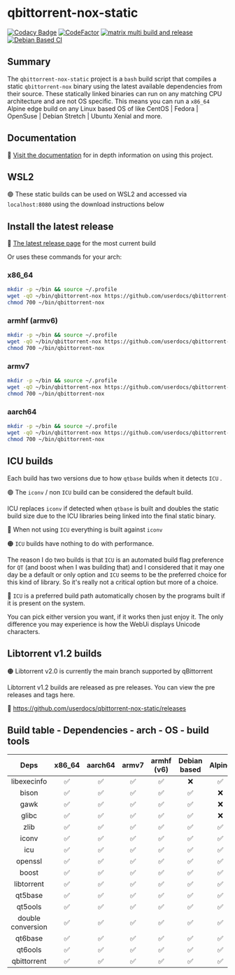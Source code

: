 # qbittorrent-nox-static

[![Codacy Badge](https://api.codacy.com/project/badge/Grade/9817ad80d35c480aa9842b53001d55b0)](https://app.codacy.com/gh/userdocs/qbittorrent-nox-static?utm_source=github.com&utm_medium=referral&utm_content=userdocs/qbittorrent-nox-static&utm_campaign=Badge_Grade)
[![CodeFactor](https://www.codefactor.io/repository/github/userdocs/qbittorrent-nox-static/badge)](https://www.codefactor.io/repository/github/userdocs/qbittorrent-nox-static)
[![matrix multi build and release](https://github.com/userdocs/qbittorrent-nox-static/actions/workflows/matrix_multi_build_and_release.yml/badge.svg)](https://github.com/userdocs/qbittorrent-nox-static/actions/workflows/matrix_multi_build_and_release.yml)
[![Debian Based CI](https://github.com/userdocs/qbittorrent-nox-static/actions/workflows/debian_based_CI.yml/badge.svg)](https://github.com/userdocs/qbittorrent-nox-static/actions/workflows/debian_based_CI.yml)

## Summary

The `qbittorrent-nox-static` project is a `bash` build script that compiles a static `qbittorrent-nox` binary using the latest available dependencies from their source. These statically linked binaries can run on any matching CPU architecture and are not OS specific. This means you can run a `x86_64` Alpine edge build on any Linux based OS of like CentOS | Fedora | OpenSuse | Debian Stretch | Ubuntu Xenial and more.

## Documentation

🔵 [Visit the documentation](https://userdocs.github.io/qbittorrent-nox-static/#/README) for in depth information on using this project.

## WSL2

🟢 These static builds can be used on WSL2 and accessed via `localhost:8080` using the download instructions below

## Install the latest release

🔵 [The latest release page](https://github.com/userdocs/qbittorrent-nox-static/releases/latest) for the most current build

Or uses these commands for your arch:

### x86_64

```bash
mkdir -p ~/bin && source ~/.profile
wget -qO ~/bin/qbittorrent-nox https://github.com/userdocs/qbittorrent-nox-static/releases/latest/download/x86_64-qbittorrent-nox
chmod 700 ~/bin/qbittorrent-nox
```

### armhf (armv6)

```bash
mkdir -p ~/bin && source ~/.profile
wget -qO ~/bin/qbittorrent-nox https://github.com/userdocs/qbittorrent-nox-static/releases/latest/download/armhf-qbittorrent-nox
chmod 700 ~/bin/qbittorrent-nox
```

### armv7

```bash
mkdir -p ~/bin && source ~/.profile
wget -qO ~/bin/qbittorrent-nox https://github.com/userdocs/qbittorrent-nox-static/releases/latest/download/armv7-qbittorrent-nox
chmod 700 ~/bin/qbittorrent-nox
```

### aarch64

```bash
mkdir -p ~/bin && source ~/.profile
wget -qO ~/bin/qbittorrent-nox https://github.com/userdocs/qbittorrent-nox-static/releases/latest/download/aarch64-qbittorrent-nox
chmod 700 ~/bin/qbittorrent-nox
```

## ICU builds

Each build has two versions due to how `qtbase` builds when it detects `ICU` .

🟢 The `iconv`  / non `ICU` build can be considered the default build.

ICU replaces `iconv` if detected when `qtbase` is built and doubles the static build size due to the ICU libraries being linked into the final static binary.

🔵 When not using `ICU` everything is built against `iconv`

🟠 `ICU` builds have nothing to do with performance.

The reason I do two builds is that `ICU` is an automated build flag preference for `QT` (and boost when I was building that) and I considered that it may one day be a default or only option and `ICU` seems to be the preferred choice for this kind of library. So it's really not a critical option but more of a choice.

🔵 `ICU` is a preferred build path automatically chosen by the programs built if it is present on the system.

You can pick either version you want, if it works then just enjoy it. The only difference you may experience is how the WebUi displays Unicode characters.

## Libtorrent v1.2 builds

🟠 Libtorrent v2.0 is currently the main branch supported by qBittorrent

Libtorrent v1.2 builds are released as pre releases. You can view the pre releases and tags here.

🔵 https://github.com/userdocs/qbittorrent-nox-static/releases

## Build table - Dependencies - arch - OS - build tools

|       Deps        | x86_64 | aarch64 | armv7 | armhf (v6) | Debian based | Alpine | make  | cmake |  b2   | qmake |
| :---------------: | :----: | :-----: | :---: | :--------: | :----------: | :----: | :---: | :---: | :---: | :---: |
|    libexecinfo    |   ✅    |    ✅    |   ✅   |     ✅      |      ❌       |   ✅    |   ❌   |   ❌   |   ❌   |   ❌   |
|       bison       |   ✅    |    ✅    |   ✅   |     ✅      |      ✅       |   ❌    |   ✅   |   ❌   |   ❌   |   ❌   |
|       gawk        |   ✅    |    ✅    |   ✅   |     ✅      |      ✅       |   ❌    |   ✅   |   ❌   |   ❌   |   ❌   |
|       glibc       |   ✅    |    ✅    |   ✅   |     ✅      |      ✅       |   ❌    |   ✅   |   ❌   |   ❌   |   ❌   |
|       zlib        |   ✅    |    ✅    |   ✅   |     ✅      |      ✅       |   ✅    |   ✅   |   ❌   |   ❌   |   ❌   |
|       iconv       |   ✅    |    ✅    |   ✅   |     ✅      |      ✅       |   ✅    |   ✅   |   ❌   |   ❌   |   ❌   |
|        icu        |   ✅    |    ✅    |   ✅   |     ✅      |      ✅       |   ✅    |   ✅   |   ❌   |   ❌   |   ❌   |
|      openssl      |   ✅    |    ✅    |   ✅   |     ✅      |      ✅       |   ✅    |   ✅   |   ❌   |   ❌   |   ❌   |
|       boost       |   ✅    |    ✅    |   ✅   |     ✅      |      ✅       |   ✅    |   ✅   |   ❌   |   ✅   |   ❌   |
|    libtorrent     |   ✅    |    ✅    |   ✅   |     ✅      |      ✅       |   ✅    |   ✅   |   ✅   |   ✅   |   ❌   |
|      qt5base      |   ✅    |    ✅    |   ✅   |     ✅      |      ✅       |   ✅    |   ❌   |   ❌   |   ❌   |   ✅   |
|      qt5ools      |   ✅    |    ✅    |   ✅   |     ✅      |      ✅       |   ✅    |   ❌   |   ❌   |   ❌   |   ✅   |
| double conversion |   ✅    |    ✅    |   ✅   |     ✅      |      ✅       |   ✅    |   ❌   |   ✅   |   ❌   |   ❌   |
|      qt6base      |   ✅    |    ✅    |   ✅   |     ✅      |      ✅       |   ✅    |   ❌   |   ✅   |   ❌   |   ❌   |
|      qt6ools      |   ✅    |    ✅    |   ✅   |     ✅      |      ✅       |   ✅    |   ❌   |   ✅   |   ❌   |   ❌   |
|    qbittorrent    |   ✅    |    ✅    |   ✅   |     ✅      |      ✅       |   ✅    |   ❌   |   ✅   |   ❌   |   ✅   |
